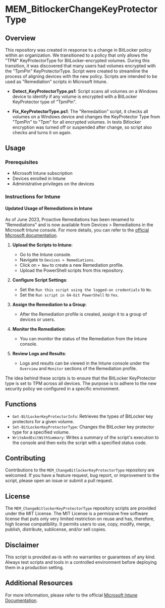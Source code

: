 # MEM_BitlockerChangeKeyProtectorType

## Overview

This repository was created in response to a change in BitLocker policy within an organization. We transitioned to a policy that only allows the "TPM" KeyProtectorType for BitLocker-encrypted volumes. During this transition, it was discovered that many users had volumes encrypted with the "TpmPin" KeyProtectorType. Script were created to streamline the process of aligning devices with the new policy. Scripts are intended to be used as "Remediation" scripts in Microsoft Intune.

- **Detect_KeyProtectorType.ps1**: Script scans all volumes on a Windows device to identify if any volume is encrypted with a BitLocker KeyProtector type of "TpmPin".
  
- **Fix_KeyProtectorType.ps1**: The "Remedaition" script, it checks all volumes on a Windows device and changes the KeyProtector Type from "TpmPin" to "Tpm" for all encrypted volumes. In tests Bitlocker encryption was turned off or suspended after change, so script also checks and turns it on again.

## Usage

### Prerequisites

- Microsoft Intune subscription
- Devices enrolled in Intune
- Administrative privileges on the devices

### Instructions for Intune

#### Updated Usage of Remediations in Intune

As of June 2023, Proactive Remediations has been renamed to "Remediations" and is now available from Devices > Remediations in the Microsoft Intune console. For more details, you can refer to the [official Microsoft documentation](https://learn.microsoft.com/en-us/mem/intune/fundamentals/remediations).

1. **Upload the Scripts to Intune**: 
    - Go to the Intune console.
    - Navigate to `Devices > Remediations`.
    - Click on `+ New` to create a new Remediation profile.
    - Upload the PowerShell scripts from this repository.

2. **Configure Script Settings**:
    - Set the `Run this script using the logged-on credentials` to `No`.
    - Set the `Run script in 64-bit PowerShell` to `Yes`.

3. **Assign the Remediation to a Group**:
    - After the Remediation profile is created, assign it to a group of devices or users.

4. **Monitor the Remediation**:
    - You can monitor the status of the Remediation from the Intune console.

5. **Review Logs and Results**:
    - Logs and results can be viewed in the Intune console under the `Overview` and `Monitor` sections of the Remediation profile.

The idea behind these scripts is to ensure that the BitLocker KeyProtector type is set to TPM across all devices. The purpose is to adhere to the new security policy we configured in a specific environment.

## Functions
- `Get-BitLockerKeyProtectorInfo`: Retrieves the types of BitLocker key protectors for a given volume.
- `Set-BitLockerKeyProtectorType`: Changes the BitLocker key protector type for a specified volume.
- `WriteAndExitWithSummary`: Writes a summary of the script's execution to the console and then exits the script with a specified status code.


## Contributing
Contributions to the `MEM_ChangeBitlockerKeyProtectorType` repository are welcomed. If you have a feature request, bug report, or improvement to the script, please open an issue or submit a pull request.

## License
The `MEM_ChangeBitlockerKeyProtectorType` repository scripts are provided under the MIT License. The MIT License is a permissive free software license that puts only very limited restriction on reuse and has, therefore, high license compatibility. It permits users to use, copy, modify, merge, publish, distribute, sublicense, and/or sell copies.

## Disclaimer
This script is provided as-is with no warranties or guarantees of any kind. Always test scripts and tools in a controlled environment before deploying them in a production setting.

## Additional Resources
For more information, please refer to the official [Microsoft Intune Documentation](https://docs.microsoft.com/en-us/mem/intune/).

